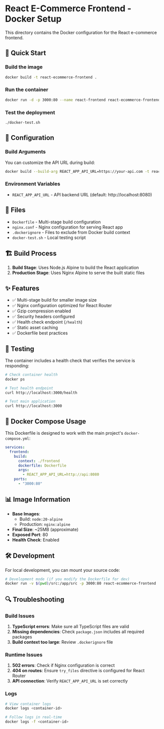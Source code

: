 # React E-Commerce Frontend - Docker Setup

This directory contains the Docker configuration for the React e-commerce frontend.

## 🚀 Quick Start

### Build the image
```bash
docker build -t react-ecommerce-frontend .
```

### Run the container
```bash
docker run -d -p 3000:80 --name react-frontend react-ecommerce-frontend
```

### Test the deployment
```bash
./docker-test.sh
```

## 🔧 Configuration

### Build Arguments

You can customize the API URL during build:

```bash
docker build --build-arg REACT_APP_API_URL=https://your-api.com -t react-ecommerce-frontend .
```

### Environment Variables

- `REACT_APP_API_URL` - API backend URL (default: http://localhost:8080)

## 📁 Files

- `Dockerfile` - Multi-stage build configuration
- `nginx.conf` - Nginx configuration for serving React app
- `.dockerignore` - Files to exclude from Docker build context
- `docker-test.sh` - Local testing script

## 🏗️ Build Process

1. **Build Stage**: Uses Node.js Alpine to build the React application
2. **Production Stage**: Uses Nginx Alpine to serve the built static files

## ✨ Features

- ✅ Multi-stage build for smaller image size
- ✅ Nginx configuration optimized for React Router
- ✅ Gzip compression enabled
- ✅ Security headers configured
- ✅ Health check endpoint (`/health`)
- ✅ Static asset caching
- ✅ Dockerfile best practices

## 🧪 Testing

The container includes a health check that verifies the service is responding:

```bash
# Check container health
docker ps

# Test health endpoint
curl http://localhost:3000/health

# Test main application
curl http://localhost:3000
```

## 🐳 Docker Compose Usage

This Dockerfile is designed to work with the main project's `docker-compose.yml`:

```yaml
services:
  frontend:
    build:
      context: ./frontend
      dockerfile: Dockerfile
      args:
        - REACT_APP_API_URL=http://api:8080
    ports:
      - "3000:80"
```

## 📊 Image Information

- **Base Images**: 
  - Build: `node:20-alpine` 
  - Production: `nginx:alpine`
- **Final Size**: ~25MB (approximate)
- **Exposed Port**: 80
- **Health Check**: Enabled

## 🛠️ Development

For local development, you can mount your source code:

```bash
# Development mode (if you modify the Dockerfile for dev)
docker run -v $(pwd)/src:/app/src -p 3000:80 react-ecommerce-frontend
```

## 🔍 Troubleshooting

### Build Issues

1. **TypeScript errors**: Make sure all TypeScript files are valid
2. **Missing dependencies**: Check `package.json` includes all required packages
3. **Build context too large**: Review `.dockerignore` file

### Runtime Issues

1. **502 errors**: Check if Nginx configuration is correct
2. **404 on routes**: Ensure `try_files` directive is configured for React Router
3. **API connection**: Verify `REACT_APP_API_URL` is set correctly

### Logs

```bash
# View container logs
docker logs <container-id>

# Follow logs in real-time
docker logs -f <container-id>
```

